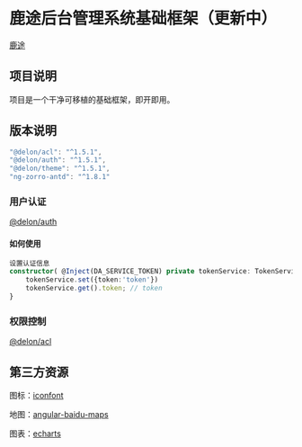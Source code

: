 # 鹿途后台管理系统基础框架（更新中）

[鹿途](https://github.com/ZhouRenYou/ng-deerway)

##  项目说明

项目是一个干净可移植的基础框架，即开即用。

## 版本说明

```ts
"@delon/acl": "^1.5.1",
"@delon/auth": "^1.5.1",
"@delon/theme": "^1.5.1",
"ng-zorro-antd": "^1.8.1"
```

### 用户认证

[@delon/auth](https://ng-alain.com/auth/getting-started)

#### 如何使用
```ts
设置认证信息
constructor( @Inject(DA_SERVICE_TOKEN) private tokenService: TokenService) {
    tokenService.set({token:'token'})
    tokenService.get().token; // token
}
```

### 权限控制

[@delon/acl](https://ng-alain.com/acl/getting-started/zh)

## 第三方资源

图标：[iconfont](http://iconfont.cn)

地图：[angular-baidu-maps](https://github.com/cipchk/angular-baidu-maps)

图表：[echarts](http://echarts.baidu.com/index.html)

